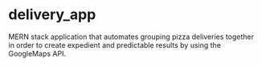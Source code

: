 # delivery_app
MERN stack application that automates grouping pizza deliveries together in order to create expedient and predictable results by using the GoogleMaps API.   
